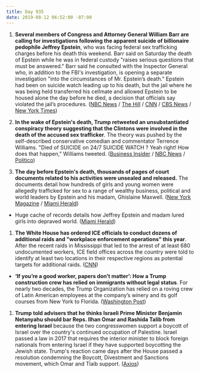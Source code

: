 ```yaml
---
title: Day 935
date: 2019-08-12 06:52:00 -07:00
---
```


1. **Several members of Congress and Attorney General William Barr are calling for investigations following the apparent suicide of billionaire pedophile Jeffrey Epstein**, who was facing federal sex trafficking charges before his death this weekend. Barr said on Saturday the death of Epstein while he was in federal custody "raises serious questions that must be answered." Barr said he consulted with the Inspector General who, in addition to the FBI's investigation, is opening a separate investigation "into the circumstances of Mr. Epstein’s death." Epstein had been on suicide watch  leading up to his death, but the jail where he was being held transferred his cellmate and allowed Epstein to be housed alone the day before he died, a decision that officials say violated the jail’s procedures. ([NBC News](https://www.nbcnews.com/politics/politics-news/ocasio-cortez-demands-answers-after-epstein-found-dead-apparent-suicide-n1041101) / [The Hill](https://thehill.com/homenews/administration/456959-attorney-general-barr-appalled-by-epstein-death-in-federal-custody) / [CNN](https://edition.cnn.com/2019/08/10/politics/bill-barr-jeffrey-epstein-justice-department-investigation/) / [CBS News](https://www.cbsnews.com/news/jeffrey-epstein-apparent-suicide-senator-ben-sasse-calls-for-justice-department-investigation-today-2019-08-10/) / [New York Times](https://www.nytimes.com/2019/08/11/nyregion/epstein-death-manhattan-correctional-center.html))

2. **In the wake of Epstein's death, Trump retweeted an unsubstantiated conspiracy theory suggesting that the Clintons were involved in the death of the accused sex trafficker**. The theory was pushed by the self-described conservative comedian and commentator Terrence Williams. "Died of SUICIDE on 24/7 SUICIDE WATCH ? Yeah right! How does that happen," Williams tweeted. ([Business Insider](https://www.businessinsider.com/trump-spreads-jeffrey-epstein-conspiracy-theory-about-clintons-2019-8) / [NBC News](https://www.nbcnews.com/politics/donald-trump/trump-retweets-epstein-conspiracy-theory-claiming-clinton-connection-n1041146) / [Politico](https://www.politico.com/story/2019/08/10/trump-retweets-epstein-conspiracy-theories-1456305))

3. **The day before Epstein's death, thousands of pages of court documents related to his activities were unsealed and released.** The documents detail how hundreds of girls and young women were allegedly trafficked for sex to a range of wealthy business, political and world leaders by Epstein and his madam, Ghislaine Maxwell. ([New York Magazine](http://nymag.com/intelligencer/2019/08/what-the-unsealed-epstein-documents-reveal-about-trump.html) / [Miami Herald](https://www.miamiherald.com/news/state/florida/article233704797.html))

* Huge cache of records details how Jeffrey Epstein and madam lured girls into depraved world. ([Miami Herald](https://www.miamiherald.com/news/state/florida/article233704797.html))

1. **The White House has ordered ICE officials to conduct dozens of additional raids and "workplace enforcement operations" this year**. After the recent raids in Mississippi that led to the arrest of at least 680 undocumented workers, ICE field offices across the country were told to identify at least two locations in their respective regions as potential targets for additional raids. ([CNN](https://www.cnn.com/2019/08/09/politics/white-house-expanding-ice-raids/index.html))

* **‘If you’re a good worker, papers don’t matter’: How a Trump construction crew has relied on immigrants without legal status**. For nearly two decades, the Trump Organization has relied on a roving crew of Latin American employees at the company’s winery and its golf courses from New York to Florida. ([Washington Post](https://www.washingtonpost.com/politics/if-youre-a-good-worker-papers-dont-matter-how-a-trump-construction-crew-has-relied-on-immigrants-without-legal-status/2019/08/09/cf59014a-b3ab-11e9-8e94-71a35969e4d8_story.html))

1. **Trump told advisers that he thinks Israeli Prime Minister Benjamin Netanyahu should bar Reps. Ilhan Omar and Rashida Talib from entering Israel** because the two congresswomen support a boycott of Israel over the country's continued occupation of Palestine. Israel passed a law in 2017 that requires the interior minister to block foreign nationals from entering Israel if they have supported boycotting the Jewish state. Trump's reaction came days after the House passed a resolution condemning the Boycott, Divestment and Sanctions movement, which Omar and Tlaib support. ([Axios](https://www.axios.com/trump-tells-advisers-israel-should-bar-entry-omar-tlaib-a5a1977b-9862-420c-bf01-fa1936b0eec4.html))